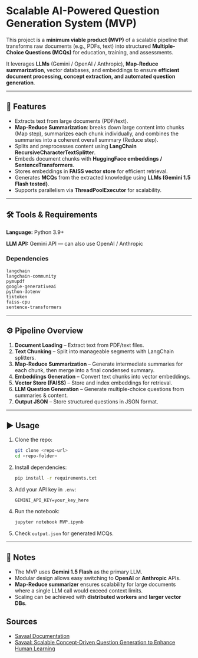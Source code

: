 # Scalable AI-Powered Question Generation System (MVP)

This project is a **minimum viable product (MVP)** of a scalable pipeline that transforms raw documents (e.g., PDFs, text) into structured **Multiple-Choice Questions (MCQs)** for education, training, and assessments.

It leverages **LLMs** (Gemini / OpenAI / Anthropic), **Map-Reduce summarization**, vector databases, and embeddings to ensure **efficient document processing, concept extraction, and automated question generation**.

---

## 🚀 Features

* Extracts text from large documents (PDF/text).
* **Map-Reduce Summarization**: breaks down large content into chunks (Map step), summarizes each chunk individually, and combines the summaries into a coherent overall summary (Reduce step).
* Splits and preprocesses content using **LangChain RecursiveCharacterTextSplitter**.
* Embeds document chunks with **HuggingFace embeddings / SentenceTransformers**.
* Stores embeddings in **FAISS vector store** for efficient retrieval.
* Generates **MCQs** from the extracted knowledge using **LLMs (Gemini 1.5 Flash tested)**.
* Supports parallelism via **ThreadPoolExecutor** for scalability.

---

## 🛠 Tools & Requirements

**Language:** Python 3.9+

**LLM API:** Gemini API — can also use OpenAI / Anthropic

### Dependencies

```
langchain
langchain-community
pymupdf
google-generativeai
python-dotenv
tiktoken
faiss-cpu
sentence-transformers
```

---

## ⚙️ Pipeline Overview

1. **Document Loading** – Extract text from PDF/text files.
2. **Text Chunking** – Split into manageable segments with LangChain splitters.
3. **Map-Reduce Summarization** – Generate intermediate summaries for each chunk, then merge into a final condensed summary.
4. **Embeddings Generation** – Convert text chunks into vector embeddings.
5. **Vector Store (FAISS)** – Store and index embeddings for retrieval.
6. **LLM Question Generation** – Generate multiple-choice questions from summaries & content.
7. **Output JSON** – Store structured questions in JSON format.

---

## ▶️ Usage

1. Clone the repo:

   ```bash
   git clone <repo-url>
   cd <repo-folder>
   ```
2. Install dependencies:

   ```bash
   pip install -r requirements.txt
   ```
3. Add your API key in `.env`:

   ```
   GEMINI_API_KEY=your_key_here
   ```
4. Run the notebook:

   ```bash
   jupyter notebook MVP.ipynb
   ```
5. Check `output.json` for generated MCQs.

---

## 📌 Notes

* The MVP uses **Gemini 1.5 Flash** as the primary LLM.
* Modular design allows easy switching to **OpenAI** or **Anthropic** APIs.
* **Map-Reduce summarizer** ensures scalability for large documents where a single LLM call would exceed context limits.
* Scaling can be achieved with **distributed workers** and **larger vector DBs**.

## Sources

* [Savaal Documentation](https://dspace.mit.edu/bitstream/handle/1721.1/162563/chandler-jchand-meng-eecs-2025-thesis.pdf?sequence=1&isAllowed=y)
* [Savaal: Scalable Concept-Driven Question Generation to Enhance Human Learning](https://arxiv.org/abs/2502.12477)
